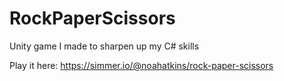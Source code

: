 # RockPaperScissors
Unity game I made to sharpen up my C# skills

Play it here: https://simmer.io/@noahatkins/rock-paper-scissors
